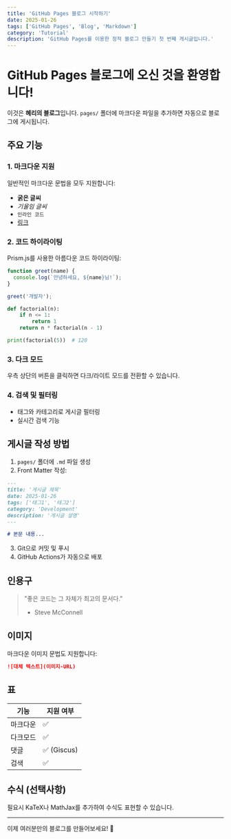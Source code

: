 ```yaml
---
title: 'GitHub Pages 블로그 시작하기'
date: 2025-01-26
tags: ['GitHub Pages', 'Blog', 'Markdown']
category: 'Tutorial'
description: 'GitHub Pages를 이용한 정적 블로그 만들기 첫 번째 게시글입니다.'
---
```


# GitHub Pages 블로그에 오신 것을 환영합니다!

이것은 **혜리의 블로그**입니다. `pages/` 폴더에 마크다운 파일을 추가하면 자동으로 블로그에 게시됩니다.

## 주요 기능

### 1. 마크다운 지원

일반적인 마크다운 문법을 모두 지원합니다:

- **굵은 글씨**
- *기울임 글씨*
- `인라인 코드`
- [링크](https://github.com)

### 2. 코드 하이라이팅

Prism.js를 사용한 아름다운 코드 하이라이팅:

```javascript
function greet(name) {
  console.log(`안녕하세요, ${name}님!`);
}

greet('개발자');
```

```python
def factorial(n):
    if n <= 1:
        return 1
    return n * factorial(n - 1)

print(factorial(5))  # 120
```

### 3. 다크 모드

우측 상단의 버튼을 클릭하면 다크/라이트 모드를 전환할 수 있습니다.

### 4. 검색 및 필터링

- 태그와 카테고리로 게시글 필터링
- 실시간 검색 기능

## 게시글 작성 방법

1. `pages/` 폴더에 `.md` 파일 생성
2. Front Matter 작성:

```markdown
---
title: '게시글 제목'
date: 2025-01-26
tags: ['태그1', '태그2']
category: 'Development'
description: '게시글 설명'
---

# 본문 내용...
```

3. Git으로 커밋 및 푸시
4. GitHub Actions가 자동으로 배포

## 인용구

> "좋은 코드는 그 자체가 최고의 문서다."
> - Steve McConnell

## 이미지

마크다운 이미지 문법도 지원합니다:

```markdown
![대체 텍스트](이미지-URL)
```

## 표

| 기능 | 지원 여부 |
|------|-----------|
| 마크다운 | ✅ |
| 다크모드 | ✅ |
| 댓글 | ✅ (Giscus) |
| 검색 | ✅ |

## 수식 (선택사항)

필요시 KaTeX나 MathJax를 추가하여 수식도 표현할 수 있습니다.

---

이제 여러분만의 블로그를 만들어보세요! 🎉

